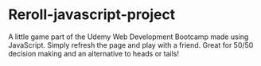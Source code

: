 # Reroll-javascript-project
A little game part of the Udemy Web Development Bootcamp made using JavaScript. Simply refresh the page and play with a friend. Great for 50/50 decision making and an alternative to heads or tails!
